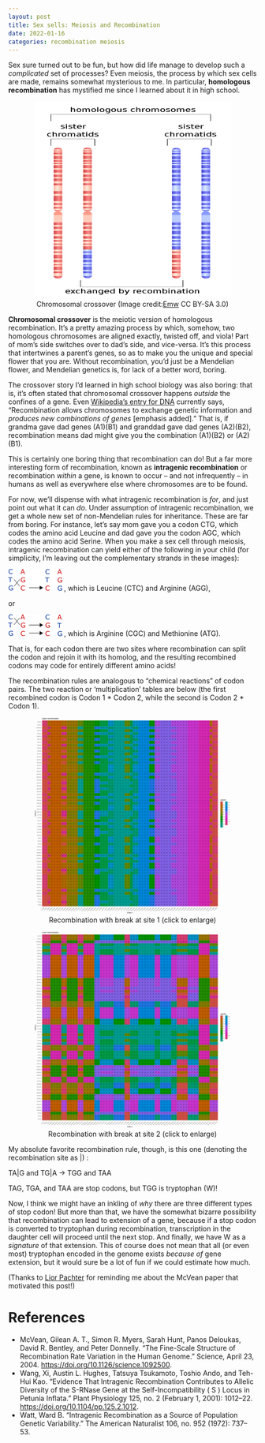```yaml
---
layout: post
title: Sex sells: Meiosis and Recombination
date: 2022-01-16
categories: recombination meiosis
---
```


Sex sure turned out to be fun, but how did life manage to develop such a
*complicated* set of processes? Even meiosis, the process by which sex
cells are made, remains somewhat mysterious to me. In particular,
**homologous recombination** has mystified me since I learned about it
in high school.

<figure>
<center>
<img src="../assets/images/800px-HR_in_meiosis.svg.png", width=400, height=400>
<figcaption align="center"> Chromosomal crossover (Image credit:<a href="https://commons.wikimedia.org/w/index.php?curid=8025119">Emw</a> CC BY-SA 3.0)
</figcaption>
</center>
</figure>

**Chromosomal crossover** is the meiotic version of homologous
recombination. It’s a pretty amazing process by which, somehow, two
homologous chromosomes are aligned exactly, twisted off, and viola! Part
of mom’s side switches over to dad’s side, and vice-versa. It’s this
process that intertwines a parent’s genes, so as to make you the unique
and special flower that you are. Without recombination, you’d just be a
Mendelian flower, and Mendelian genetics is, for lack of a better word,
boring.

The crossover story I’d learned in high school biology was also boring:
that is, it’s often stated that chromosomal crossover happens *outside*
the confines of a gene. Even [Wikipedia’s entry for
DNA](https://en.wikipedia.org/wiki/DNA) currently says, “Recombination
allows chromosomes to exchange genetic information and *produces new
combinations of genes* \[emphasis added\].” That is, if grandma gave dad
genes (A1)(B1) and granddad gave dad genes (A2)(B2), recombination means
dad might give you the combination (A1)(B2) or (A2)(B1).

This is certainly one boring thing that recombination can do! But a far
more interesting form of recombination, known as **intragenic
recombination** or recombination *within* a gene, is known to occur –
and not infrequently – in humans as well as everywhere else where
chromosomes are to be found.

For now, we’ll dispense with what intragenic recombination is *for*, and
just point out what it can *do*. Under assumption of intragenic
recombination, we get a whole new set of non-Mendelian rules for
inheritance. These are far from boring. For instance, let’s say mom gave
you a codon CTG, which codes the amino acid Leucine and dad gave you the
codon AGC, which codes the amino acid Serine. When you make a sex cell
through meiosis, intragenic recombination can yield either of the
following in your child (for simplicity, I’m leaving out the
complementary strands in these images):

![Crossing](../assets/images/crossover1.png) , which is Leucine (CTC)
and Arginine (AGG),

or

![Crossing 2](../assets/images/crossover2.png) , which is Arginine (CGC)
and Methionine (ATG).

That is, for each codon there are two sites where recombination can
split the codon and rejoin it with its homolog, and the resulting
recombined codons may code for entirely different amino acids!

The recombination rules are analogous to “chemical reactions” of codon
pairs. The two reaction or ‘multiplication’ tables are below (the first
recombined codon is Codon 1 \* Codon 2, while the second is Codon 2 \*
Codon 1).

<figure>
<center>
<a href=src="../assets/images/recombination_table1.png">
<img src="../assets/images/recombination_table1.png", width=400, height=400>
</a>
<figcaption align="center"> Recombination with break at site 1 (click to enlarge)
</figcaption>
</center>
</figure>
<figure>
<center>
<a href=src="../assets/images/recombination_table1.png">
<img src="../assets/images/recombination_table2.png", width=400, height=400>
</a>
<figcaption align="center"> Recombination with break at site 2 (click to enlarge)
</figcaption>
</center>
</figure>

My absolute favorite recombination rule, though, is this one (denoting
the recombination site as \|) :

TA\|G and TG\|A -&gt; TGG and TAA

TAG, TGA, and TAA are stop codons, but TGG is tryptophan (W)!

Now, I think we might have an inkling of *why* there are three different
types of stop codon! But more than that, we have the somewhat bizarre
possibility that recombination can lead to extension of a gene, because
if a stop codon is converted to tryptophan during recombination,
transcription in the daughter cell will proceed until the next stop. And
finally, we have W as a *signature* of that extension. This of course
does not mean that all (or even most) tryptophan encoded in the genome
exists *because of* gene extension, but it would sure be a lot of fun if
we could estimate how much.

(Thanks to [Lior Pachter](https://twitter.com/lpachter) for reminding me
about the McVean paper that motivated this post!)

# References

-   McVean, Gilean A. T., Simon R. Myers, Sarah Hunt, Panos Deloukas,
    David R. Bentley, and Peter Donnelly. “The Fine-Scale Structure of
    Recombination Rate Variation in the Human Genome.” Science, April
    23, 2004. <https://doi.org/10.1126/science.1092500>.
-   Wang, Xi, Austin L. Hughes, Tatsuya Tsukamoto, Toshio Ando, and
    Teh-Hui Kao. “Evidence That Intragenic Recombination Contributes to
    Allelic Diversity of the S-RNase Gene at the Self-Incompatibility (
    S ) Locus in Petunia Inflata.” Plant Physiology 125, no. 2 (February
    1, 2001): 1012–22. <https://doi.org/10.1104/pp.125.2.1012>.
-   Watt, Ward B. “Intragenic Recombination as a Source of Population
    Genetic Variability.” The American Naturalist 106, no. 952 (1972):
    737–53.
